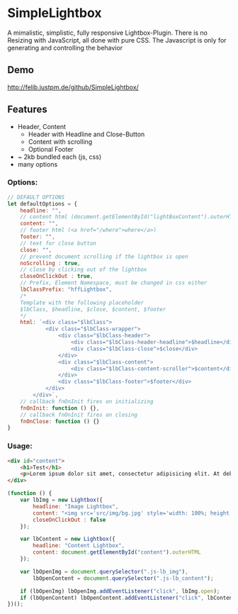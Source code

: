 # SimpleLightbox

A mimalistic, simplistic, fully responsive Lightbox-Plugin. 
There is no Resizing with JavaScript, all done with pure CSS.
The Javascript is only for generating and controlling the behavior

## Demo 
http://felib.justpm.de/github/SimpleLightbox/

## Features
* Header, Content
	* Header with Headline and Close-Button
	* Content with scrolling
	* Optional Footer
*  ~ 2kb bundled each (js, css)
* many options

### Options:
```javascript
// DEFAULT OPTIONS
let defaultOptions = {
	headline: "",
	// content html (document.getElementById("lightBoxContent").outerHTML)
	content: "",
	// footer html (<a href="/where">where</a>)
	footer: "",
	// text for close button
	close: "",
	// prevent document scrolling if the lightbox is open
	noScrolling : true,
	// close by clicking out of the lightbox
	closeOnClickOut : true,
	// Prefix, Element Namespace, must be changed in css either
	lbClassPrefix: "hffLightbox",
	/*
	Template with the following placeholder
	$lbClass, $headline, $close, $content, $footer
	*/
	html: `<div class="$lbClass">
			<div class="$lbClass-wrapper">
				<div class="$lbClass-header">
					<div class="$lbClass-header-headline">$headline</div>
					<div class="$lbClass-close">$close</div>
				</div>
				<div class="$lbClass-content">
					<div class="$lbClass-content-scroller">$content</div>
				</div>
				<div class="$lbClass-footer">$footer</div>
			</div>
		</div>`,
	// callback fnOnInit fires on initializing
	fnOnInit: function () {},
	// callback fnOnInit fires on closing
	fnOnClose: function () {}
}
```

### Usage:
```html
<div id="content">
	<h1>Test</h1>
	<p>Lorem ipsum dolor sit amet, consectetur adipisicing elit. At debitis deleniti dicta ea error, facilis ipsa labore nam obcaecati, perferendis perspiciatis quisquam, quos reiciendis sit unde ut voluptas. Consequuntur, natus.</p>
</div>
```

```javascript
(function () {
	var lbImg = new Lightbox({
		headline: "Image Lightbox",
		content: "<img src='src/img/bg.jpg' style='width: 100%; height: auto; max-width: 500px'>",
		closeOnClickOut : false
	});

	var lbContent = new Lightbox({
		headline: "Content Lightbox",
		content: document.getElementById("content").outerHTML
	});

	var lbOpenImg = document.querySelector(".js-lb_img"),
		lbOpenContent = document.querySelector(".js-lb_content");

	if (lbOpenImg) lbOpenImg.addEventListener("click", lbImg.open);
	if (lbOpenContent) lbOpenContent.addEventListener("click", lbContent.open);
})();

```

